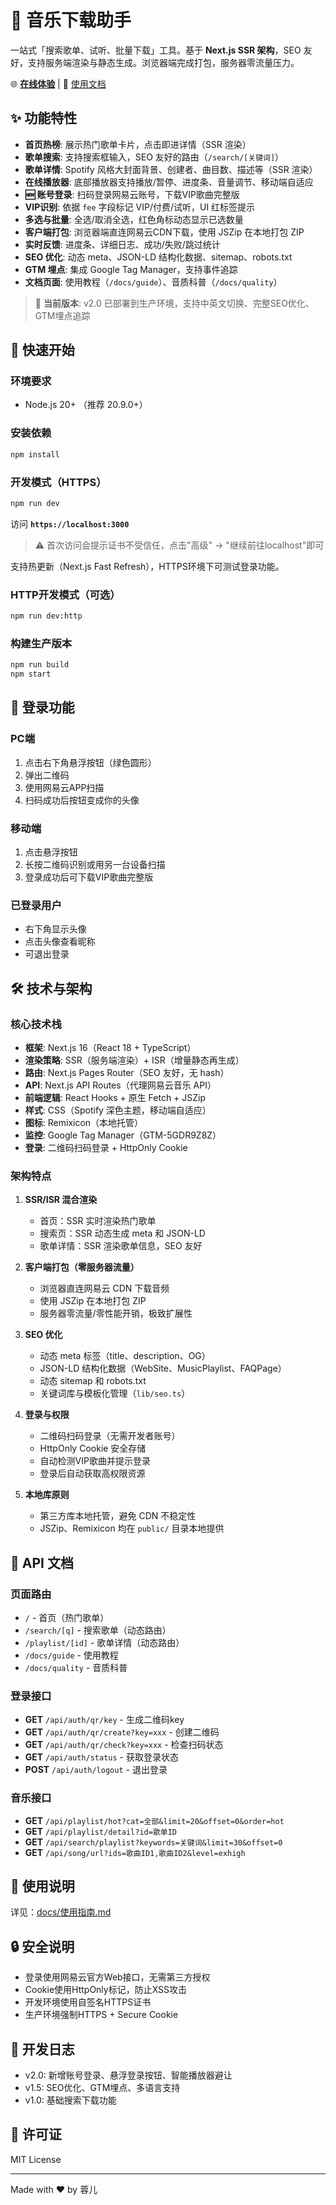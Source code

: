 # 🎵 音乐下载助手

一站式「搜索歌单、试听、批量下载」工具。基于 **Next.js SSR 架构**，SEO 友好，支持服务端渲染与静态生成。浏览器端完成打包，服务器零流量压力。

🌐 **[在线体验](https://music-download-free-ol1pmbf2z-xituimaos-projects.vercel.app)** | 📖 [使用文档](https://music-download-free-ol1pmbf2z-xituimaos-projects.vercel.app/docs/guide)

## ✨ 功能特性

- **首页热榜**: 展示热门歌单卡片，点击即进详情（SSR 渲染）
- **歌单搜索**: 支持搜索框输入，SEO 友好的路由（`/search/[关键词]`）
- **歌单详情**: Spotify 风格大封面背景、创建者、曲目数、描述等（SSR 渲染）
- **在线播放器**: 底部播放器支持播放/暂停、进度条、音量调节、移动端自适应
- **🆕 账号登录**: 扫码登录网易云账号，下载VIP歌曲完整版
- **VIP识别**: 依据 `fee` 字段标记 VIP/付费/试听，UI 红标签提示
- **多选与批量**: 全选/取消全选，红色角标动态显示已选数量
- **客户端打包**: 浏览器端直连网易云CDN下载，使用 JSZip 在本地打包 ZIP
- **实时反馈**: 进度条、详细日志、成功/失败/跳过统计
- **SEO 优化**: 动态 meta、JSON-LD 结构化数据、sitemap、robots.txt
- **GTM 埋点**: 集成 Google Tag Manager，支持事件追踪
- **文档页面**: 使用教程（`/docs/guide`）、音质科普（`/docs/quality`）

> 🚀 **当前版本**: v2.0 已部署到生产环境，支持中英文切换、完整SEO优化、GTM埋点追踪

## 🚀 快速开始

### 环境要求
- Node.js 20+ （推荐 20.9.0+）

### 安装依赖
```bash
npm install
```

### 开发模式（HTTPS）
```bash
npm run dev
```

访问 **`https://localhost:3000`** 

> ⚠️ 首次访问会提示证书不受信任，点击"高级" → "继续前往localhost"即可

支持热更新（Next.js Fast Refresh），HTTPS环境下可测试登录功能。

### HTTP开发模式（可选）
```bash
npm run dev:http
```

### 构建生产版本
```bash
npm run build
npm start
```

## 🎯 登录功能

### PC端
1. 点击右下角悬浮按钮（绿色圆形）
2. 弹出二维码
3. 使用网易云APP扫描
4. 扫码成功后按钮变成你的头像

### 移动端
1. 点击悬浮按钮
2. 长按二维码识别或用另一台设备扫描
3. 登录成功后可下载VIP歌曲完整版

### 已登录用户
- 右下角显示头像
- 点击头像查看昵称
- 可退出登录

## 🛠 技术与架构

### 核心技术栈
- **框架**: Next.js 16（React 18 + TypeScript）
- **渲染策略**: SSR（服务端渲染）+ ISR（增量静态再生成）
- **路由**: Next.js Pages Router（SEO 友好，无 hash）
- **API**: Next.js API Routes（代理网易云音乐 API）
- **前端逻辑**: React Hooks + 原生 Fetch + JSZip
- **样式**: CSS（Spotify 深色主题，移动端自适应）
- **图标**: Remixicon（本地托管）
- **监控**: Google Tag Manager（GTM-5GDR9Z8Z）
- **登录**: 二维码扫码登录 + HttpOnly Cookie

### 架构特点
1. **SSR/ISR 混合渲染**
   - 首页：SSR 实时渲染热门歌单
   - 搜索页：SSR 动态生成 meta 和 JSON-LD
   - 歌单详情：SSR 渲染歌单信息，SEO 友好
   
2. **客户端打包（零服务器流量）**
   - 浏览器直连网易云 CDN 下载音频
   - 使用 JSZip 在本地打包 ZIP
   - 服务器零流量/零性能开销，极致扩展性
   
3. **SEO 优化**
   - 动态 meta 标签（title、description、OG）
   - JSON-LD 结构化数据（WebSite、MusicPlaylist、FAQPage）
   - 动态 sitemap 和 robots.txt
   - 关键词库与模板化管理（`lib/seo.ts`）
   
4. **登录与权限**
   - 二维码扫码登录（无需开发者账号）
   - HttpOnly Cookie 安全存储
   - 自动检测VIP歌曲并提示登录
   - 登录后自动获取高权限资源
   
5. **本地库原则**
   - 第三方库本地托管，避免 CDN 不稳定性
   - JSZip、Remixicon 均在 `public/` 目录本地提供

## 🔌 API 文档

### 页面路由
- `/` - 首页（热门歌单）
- `/search/[q]` - 搜索歌单（动态路由）
- `/playlist/[id]` - 歌单详情（动态路由）
- `/docs/guide` - 使用教程
- `/docs/quality` - 音质科普

### 登录接口
- **GET** `/api/auth/qr/key` - 生成二维码key
- **GET** `/api/auth/qr/create?key=xxx` - 创建二维码
- **GET** `/api/auth/qr/check?key=xxx` - 检查扫码状态
- **GET** `/api/auth/status` - 获取登录状态
- **POST** `/api/auth/logout` - 退出登录

### 音乐接口
- **GET** `/api/playlist/hot?cat=全部&limit=20&offset=0&order=hot`
- **GET** `/api/playlist/detail?id=歌单ID`
- **GET** `/api/search/playlist?keywords=关键词&limit=30&offset=0`
- **GET** `/api/song/url?ids=歌曲ID1,歌曲ID2&level=exhigh`

## 📖 使用说明

详见：[docs/使用指南.md](./docs/使用指南.md)

## 🔒 安全说明

- 登录使用网易云官方Web接口，无需第三方授权
- Cookie使用HttpOnly标记，防止XSS攻击
- 开发环境使用自签名HTTPS证书
- 生产环境强制HTTPS + Secure Cookie

## 📝 开发日志

- v2.0: 新增账号登录、悬浮登录按钮、智能播放器避让
- v1.5: SEO优化、GTM埋点、多语言支持
- v1.0: 基础搜索下载功能

## 📄 许可证

MIT License

---

Made with ❤️ by 蓉儿
